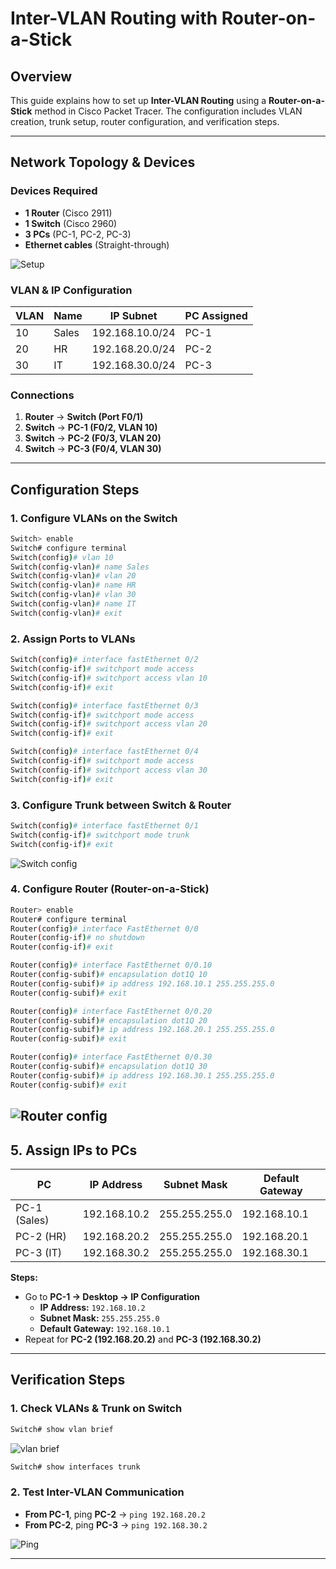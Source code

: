 # Inter-VLAN Routing with Router-on-a-Stick

## **Overview**
This guide explains how to set up **Inter-VLAN Routing** using a **Router-on-a-Stick** method in Cisco Packet Tracer. The configuration includes VLAN creation, trunk setup, router configuration, and verification steps.

---

## **Network Topology & Devices**

### **Devices Required**
- **1 Router** (Cisco 2911)
- **1 Switch** (Cisco 2960)
- **3 PCs** (PC-1, PC-2, PC-3)
- **Ethernet cables** (Straight-through)

![Setup](images/1.%20Setup.png)

### **VLAN & IP Configuration**

| VLAN | Name  | IP Subnet          | PC Assigned |
|------|------|--------------------|-------------|
| 10   | Sales  | 192.168.10.0/24  | PC-1        |
| 20   | HR    | 192.168.20.0/24  | PC-2        |
| 30   | IT    | 192.168.30.0/24  | PC-3        |

### **Connections**
1. **Router** → **Switch (Port F0/1)**
2. **Switch** → **PC-1 (F0/2, VLAN 10)**
3. **Switch** → **PC-2 (F0/3, VLAN 20)**
4. **Switch** → **PC-3 (F0/4, VLAN 30)**

---

## **Configuration Steps**

### **1. Configure VLANs on the Switch**
```bash
Switch> enable
Switch# configure terminal
Switch(config)# vlan 10
Switch(config-vlan)# name Sales
Switch(config-vlan)# vlan 20
Switch(config-vlan)# name HR
Switch(config-vlan)# vlan 30
Switch(config-vlan)# name IT
Switch(config-vlan)# exit
```

### **2. Assign Ports to VLANs**
```bash
Switch(config)# interface fastEthernet 0/2
Switch(config-if)# switchport mode access
Switch(config-if)# switchport access vlan 10
Switch(config-if)# exit

Switch(config)# interface fastEthernet 0/3
Switch(config-if)# switchport mode access
Switch(config-if)# switchport access vlan 20
Switch(config-if)# exit

Switch(config)# interface fastEthernet 0/4
Switch(config-if)# switchport mode access
Switch(config-if)# switchport access vlan 30
Switch(config-if)# exit
```

### **3. Configure Trunk between Switch & Router**
```bash
Switch(config)# interface fastEthernet 0/1
Switch(config-if)# switchport mode trunk
Switch(config-if)# exit
```
![Switch config](images/2.%20Switch%20config.png)

### **4. Configure Router (Router-on-a-Stick)**
```bash
Router> enable
Router# configure terminal
Router(config)# interface FastEthernet 0/0
Router(config-if)# no shutdown
Router(config-if)# exit

Router(config)# interface FastEthernet 0/0.10
Router(config-subif)# encapsulation dot1Q 10
Router(config-subif)# ip address 192.168.10.1 255.255.255.0
Router(config-subif)# exit

Router(config)# interface FastEthernet 0/0.20
Router(config-subif)# encapsulation dot1Q 20
Router(config-subif)# ip address 192.168.20.1 255.255.255.0
Router(config-subif)# exit

Router(config)# interface FastEthernet 0/0.30
Router(config-subif)# encapsulation dot1Q 30
Router(config-subif)# ip address 192.168.30.1 255.255.255.0
Router(config-subif)# exit
```
![Router config](images/4.%20Router%20config.png)
---

## **5. Assign IPs to PCs**

| **PC**        | **IP Address**     | **Subnet Mask**    | **Default Gateway**  |
|---------------|--------------------|--------------------|----------------------|
| PC-1 (Sales)  | 192.168.10.2       | 255.255.255.0      | 192.168.10.1         |
| PC-2 (HR)     | 192.168.20.2       | 255.255.255.0      | 192.168.20.1         |
| PC-3 (IT)     | 192.168.30.2       | 255.255.255.0      | 192.168.30.1         |


**Steps:**
- Go to **PC-1 → Desktop → IP Configuration**
  - **IP Address:** `192.168.10.2`
  - **Subnet Mask:** `255.255.255.0`
  - **Default Gateway:** `192.168.10.1`
- Repeat for **PC-2 (192.168.20.2)** and **PC-3 (192.168.30.2)**

---

## **Verification Steps**

### **1. Check VLANs & Trunk on Switch**
```bash
Switch# show vlan brief
```
![vlan brief](images/3.%20vlan%20brief.png)

```bash
Switch# show interfaces trunk
```

### **2. Test Inter-VLAN Communication**
- **From PC-1**, ping **PC-2** → `ping 192.168.20.2`
- **From PC-2**, ping **PC-3** → `ping 192.168.30.2`

![Ping](images/5.%20PIng.png)

---

